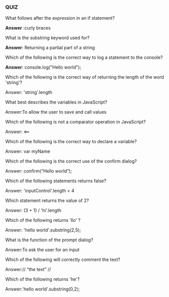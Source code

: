 ### QUIZ

What follows after the expression in an if statement?

**Answer** :curly braces

What is the substring keyword used for?

**Answer**: Returning a partial part of a string

Which of the following is the correct way to log a statement to the console?

**Answer**: console.log\("Hello world"\);

Which of the following is the correct way of returning the length of the word 'string'?

Answer: 'string'.length

What best describes the variables in JavaScript?

Answer:To allow the user to save and call values

Which of the following is not a comparator operation in JavaScript?

Answer: &lt;==

Which of the following is the correct way to declare a variable?

Answer: var myName

Which of the following is the correct use of the confirm dialog?

Answer: confirm\(“Hello world”\);

Which of the following statements returns false?

Answer: 'inputControl'.length &lt; 4

Which statement returns the value of 2?

Answer: \(3 + 1\) \/ 'hi'.length

Which of the following returns 'llo' ?

Answer: 'hello world'.substring\(2,5\);

What is the function of the prompt dialog?

Answer:To ask the user for an input

Which of the following will correctly comment the text?

Answer:\/\/ “the text” \/\/

Which of the following returns 'he'?

Answer:'hello world'.substring\(0,2\);

